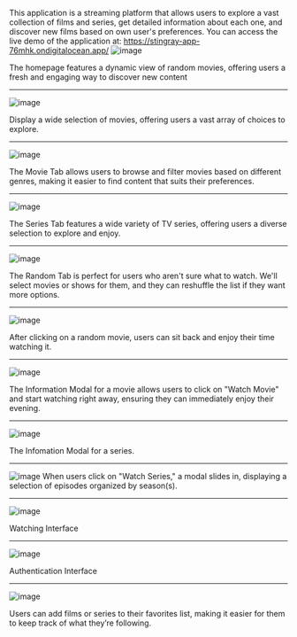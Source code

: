 This application is a streaming platform that allows users to explore a vast collection of films and series, get detailed information about each one, and discover new films based on own user's preferences.
You can access the live demo of the application at: https://stingray-app-76mhk.ondigitalocean.app/
![image](https://github.com/user-attachments/assets/31ae48c0-ac63-43e2-9a06-89dd705220d7)

The homepage features a dynamic view of random movies, offering users a fresh and engaging way to discover new content
___

![image](https://github.com/user-attachments/assets/0aff2b7a-bb37-4be6-97f5-8de2d11d0dcc)

Display a wide selection of movies, offering users a vast array of choices to explore.
___

![image](https://github.com/user-attachments/assets/66463dbd-ab99-400f-9cf5-db7b81d34dc5)

The Movie Tab allows users to browse and filter movies based on different genres, making it easier to find content that suits their preferences.
___

![image](https://github.com/user-attachments/assets/1144d3cc-2f88-43d6-8a87-6ab8438e7710)

The Series Tab features a wide variety of TV series, offering users a diverse selection to explore and enjoy.
___

![image](https://github.com/user-attachments/assets/1a95f52f-749c-4ba4-b5d5-91972d3bccb7)

The Random Tab is perfect for users who aren't sure what to watch. We'll select movies or shows for them, and they can reshuffle the list if they want more options.
___

![image](https://github.com/user-attachments/assets/7cd4008f-2a32-42d4-95ab-d689767cae41)

After clicking on a random movie, users can sit back and enjoy their time watching it.
___

![image](https://github.com/user-attachments/assets/3f02bb08-9860-4465-97e1-581a20144006)

The Information Modal for a movie allows users to click on "Watch Movie" and start watching right away, ensuring they can immediately enjoy their evening.
___

![image](https://github.com/user-attachments/assets/1dbea641-6520-46b4-852d-cb26a804ca2a)

The Infomation Modal for a series.
___

![image](https://github.com/user-attachments/assets/241cec83-f14b-4fad-bac5-9be265d16abe)
When users click on "Watch Series," a modal slides in, displaying a selection of episodes organized by season(s).

___

![image](https://github.com/user-attachments/assets/03c4b956-d7fc-4e32-a7c7-34c7d21ff851)

Watching Interface
___

![image](https://github.com/user-attachments/assets/5288b4c9-670f-471e-a1c7-afaaff969fc3)

Authentication Interface
___

![image](https://github.com/user-attachments/assets/675332ec-1a74-4c2d-acad-94ebc051eb44)

Users can add films or series to their favorites list, making it easier for them to keep track of what they’re following.





